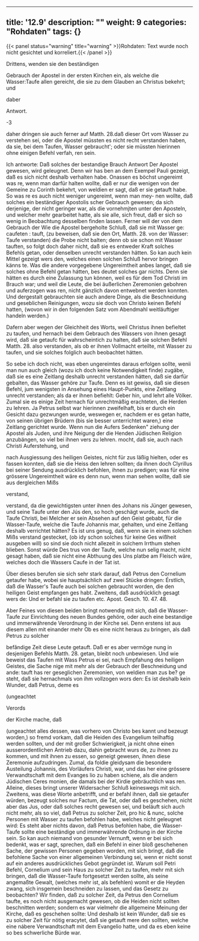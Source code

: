 
---
title: '12.9'
description: ""
weight: 9
categories: "Rohdaten"
tags: {}
---

{{< panel status="warning" title="warning" >}}Rohdaten: Text wurde noch nicht gesichtet und korreliert.{{< /panel >}}
<!-- Seite 602 -->


Drittens, wenden sie den beständigen

Gebrauch der Apostel in der ersten Kirchen ein, als welche die Wasser:Taufe allen gereicht, die sie zu dem Glauben an Christus bekehrt; und

daber


Antwort.

-3

<!-- Seite 603 -->

daher dringen sie auch ferner auf Matth. 28.daß
dieser Ort vom Wasser zu verstehen sei, oder die
Apostel müssten es nicht recht verstanden haben,
da sie, bei dem Taufen, Wasser gebraucht'; oder
sie müssten hierinnen ohne einigen Befehl verfah,
ren sein.

  Ich antworte: Daß solches der bestandige Brauch Antwort
 Der Apostel gewesen, wird geleugnet. Denn wir has
ben an dem Exempel Pauli gezeigt, daß es sich nicht
 deshalb verhalten habe. Onassen es böchst ungereimt was
 re, wenn man darfür halten wollte, daß er nur die
wenigen von der Gemeine zu Corinth bekehrt, von
weldien er sagt, daß er sie getauft habe. So was
 re es auch nicht weniger ungereimt, wenn man mey-
nen wollte, daß solches ein beständiger Apostolis
 scher Gebrauch gewesen; da sich derjenige, der nicht
geringer war, als die vornehmjten unter den Aposteln,
und welcher mehr gearbeitet hatte, als sie alle, sich
freut, daß er sich so wenig in Beobachtung desselben
finden lassen. Ferner will der von dem Gebrauch der Wie die
Apostel bergeholte Schluß, daß sie mit Wasser ge: caufeten :
tauft, (zu beweisen, daß sie den Ort, Matth. 28.
 von der Wasser: Taufe verstanden) die Probe nicht
balten; denn ob sie schon mit Wasser tauften, so folgt
doch daher nicht, daß sie es entweder Kraft solches
Befehls getan, oder denselben unrecht verstanden
hätten. So kan auch kein Mittel gezeigt wers
den, welches einen solchen Schluß hervor bringen känns
 te. Was die andere vorgegebene Ungereimtheit anbes
langet, daß sie solches ohne Befehl getan hátten, bes
deutet solches gar nichts. Denn sie hätten es durch
eine Zulassung tun können, weil es für dem Tod
Christi im Brauch war; und weil die Leute, die bei
 äußerlichen Zeremonien gebohren und auferzogen was
ren, nicht gänzlich davon entwebnet werden konnten.
Und dergestalt gebrauchten sie auch andere Dinge,<!-- Seite 604 -->
als die Beschneidung und geseblichen Reinigungen,
wozu sie doch von Christo keinen Befehl hatten,
(wovon wir in den folgenden Satz vom Abendmahl
weitläuftiger handeln werden.)


Dafern aber wegen der Gleichheit des Worts,
weil Christus ihnen befieltet zu taufen, und hernach
bei dem Gebrauch des Wassers von ihnen gesagt
wird, daß sie getaufc für wahrscheintich zu halten,
daß sie solchen Befehl Matth. 28. also verstanden,
als ob er ihnen Vollmacht erteilte, mit
Wasser zu taufen, und sie solches folglich auch
beobachtet hätten.

So sebe ich doch nicht, was eben ungereimtes daraus
erfolgen sollte, wenii man nun auch gleich (wozu
ich doch keine Notwendigkeit finde) zugäbe, daß sie
es eine Zeitlang deshalb unrecht verstanden hätten, daß sie
darfür gebalten, das Wasser gehöre zur Taufe. Denn
es ist gewiss, daß sie diesen Befehl, jum wenigsten in
Ansehung eines Haupt-Punkts, eine Zeitlang unrecht
verstanden; als da er ihnen befiehlt: Geber hin, und
lehrt alle Völker. Zumal sie es einige Zeit hernach
für unrechtmäßig erachteten, die Herden zu lehren.
Ja Petrus selbst war hierinnen zweifelhaft, bis
er durch ein Gesicht dazu gezwungen wurde, weswegen
er, nachdem er es getan hatte, von seinen übrigen
Brüdern (bis sie besser unterrichtet waren,) eine
Zeitlang gerichtet wurde. Wenn nun die Aufers Sedenken" ziehung der Apostel als Juden, und ihre Neigung der die Henden Jüdischen Religion anzubängen, so viel bei ihnen vers zu lehren. mocht, daß sie, auch nach Christi Auferstehung, und

nach Ausgiessung des heiligen Geistes, nicht für zus läßig hielten, oder es fassen konnten, daß sie die Heiss den lehren sollten; da ihnen doch Clyrillus bei seiner Sendung ausdrücklich befohlen, ihnen zu predigen; was für eine grössere Ungereimtheit wäre es denn nun, wenn man sehen wollte, daß sie aus dergleichen Mißs

verstand,
<!-- Seite 605 -->
verstand, da die gewichtigsten unter ihnen des Johans nis Jünger gewesen, und seine Taufe unter den Jús den, so hoch geschägt wurde, auch die Taufe Christi, bei Melcher er sein Absehen auf den Geist gebabt, für die Wasser-Taufe, welche die Taufe Johannis mar, gehalten, und eine Zeitlang deshalb verrichtet hätten? Es ist uns genug, daß, wenn sie in einem solchen Mißs verstand gestecket, (ob idy schon solches fúr keine Ges wißheit ausgeben will) so sind sie doch nicht allezeit in solchem Irrthum stehen blieben. Sonst würde Des trus von der Taufe, welche nun selig macht, nicht gesagt haben, daß sie nicht eine Abthuung des Uns platbe am Fleisch wäre, welches doch die Wassers Caufe in der Tat ist.

Über dieses berufen sie sich sehr stark darauf, daß Petrus den Cornelium getaufer habe, wobei sie hauptsächlich auf zwei Stücke dringen: Érstlich, daß die Wasser's Taufe auch bei solchen gebraucht worden, die den heiligen Geist empfangen ges habt. Zweitens, daß ausdrücklich gesagt wers de: Und er befahl sie zu taufen etc. Apost. Gesch. 10. 47. 48.

Aber Feines von diesen beiden bringt notwendig mit sich, daß die Wasser-Taufe zur Einrichtung des neuen Bundes gehöre, oder auch eine bestandige und immerwährende Verordnung in der Kirche sei. Denn erstens ist aus diesem allen mit einander mehr Ob es eine nicht heraus zu bringen, als daß Petrus zu solcher

befăndige Zeit diese Leute getauft. Daß er es aber vermöge nung in desjenigen Befehls Matth. 28. getan, bleibt noch unbewiesen. Und wie beweist das Taufen mit Wass Petrus ei sei, nach Empfahung des heiligen Geistes, die Sache nige mit mehr als der Gebrauch der Beschneidung und ande: tauft has rer geseglichen Zeremonien, von weldien man zus be? ge steht, daß sie hernachmals von ihm vollzogen wors den: Es ist deshalb kein Wunder, daß Petrus, deme es

(ungeachtet

Verords

der Kirche mache, daß
<!-- Seite 606 -->


(ungeachtet alles dessen, was vorhero von Christo bes kannt und bezeugt worden,) so fremd vorkam, daß die Heiden des Evangelium teilhaftig werden sollten, und der mit großer Schwierigkeit, ja nicht ohne einen ausserordentlichen Antrieb dazu, dahin gebracht wurs de, zu ihnen zu kommen, und mit ihnen zu essen, so geneigt gewesen, ihnen diese Zeremonie aufzudringen. Zumal, da foldie gleidysam die besondere Austeilung Johannis, des Vorläufers Christi, war, und das her eine grössere Verwandtschaft mit dem Evanges lio zu haben schiene, als die andern Jüdischen Ceres monien, die damals bei der Kirdie gebräuchlich was ren. Alleine, dieses bringt unserer Widersacher
Schluß keineswegs mit sich. Zweitens, was diese
Worte anbetrifft, und er befahl ihnen, daß sie getaufer
würden, bezeugt solches nur Factum, die
Tat, oder daß es geschehen, nicht aber das Jus,
oder daß solches recht gewesen sei, und beläuft sich
auch nicht mehr, als so viel, daß Petrus zu solcher
Zeit, pro hic & nunc, solche Personen mit Wasser
zu taufen befohlen habe, welches nicht geleugnet
wird: Es steht aber nichts davon, daß Petrus befohlen
habe, die Wasser-Taufe sollte eine beständige und
immerwährende Ordnung in der Kirche sein. So
kan auch niemand von gesunder Vernunft, wenn er bei sich bedenkt, was er sagt, sprechen, daß ein Befehl
in einer bloß geschehenen Sache, der gewissen
Personen gegeben worden, mit sich bringt, daß die
befohlene Sache von einer allgemeinen Verbindung
sei, wenn er nicht sonst auf ein anderes ausdrückliches
Gebot gegründet ist. Warum soll Petri Befehl,
Cornelium und sein Haus zu solcher Zeit zu taufen,
mehr mit sich bringen, daß die Wasser-Taufe fortgesetzt
werden sollte, als seine angemaßte Gewalt,
(welches mehr ist, als befehlen) womit er die Heyden
zwang, sich insgemein beschneiden zu lassen, und<!-- Seite 607 -->
das Gesetz zu beobachten? Wir finden, daß zu solcher
Zeit, da Petrus den Cornelium taufte, es noch nicht
ausgemacht gewesen, ob die Heiden nicht sollten
beschnitten werden; sondern es war vielmehr die allgemeine
Meinung der Kirche, daß es geschehen
sollte: Und deshalb
 ist kein Wunder, daß sie es zu solcher Zeit für nötig eracytet, daß sie getauft mere den sollten, welche eine nábere Verwandtschaft mit dem Evangelio hatte, und da es eben keine so bes schwerliche Bürde war.
